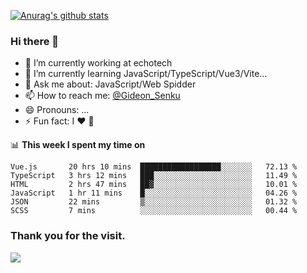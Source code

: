 [![Anurag's github stats](https://github-readme-stats.vercel.app/api?username=gideonsenku)](https://github.com/anuraghazra/github-readme-stats)
### Hi there 👋
- 🔭 I’m currently working at echotech
- 🌱 I’m currently learning JavaScript/TypeScript/Vue3/Vite...
- 💬 Ask me about: JavaScript/Web Spidder 
- 📫 How to reach me: [@Gideon_Senku](https://t.me/Gideon_Senku)
- 😄 Pronouns: ...
- ⚡ Fun fact: I ❤️ 🎵

📊 **This week I spent my time on**
<!--START_SECTION:waka-->

```text
Vue.js       20 hrs 10 mins  ██████████████████░░░░░░░   72.13 %
TypeScript   3 hrs 12 mins   ███░░░░░░░░░░░░░░░░░░░░░░   11.49 %
HTML         2 hrs 47 mins   ██▓░░░░░░░░░░░░░░░░░░░░░░   10.01 %
JavaScript   1 hr 11 mins    █░░░░░░░░░░░░░░░░░░░░░░░░   04.26 %
JSON         22 mins         ▒░░░░░░░░░░░░░░░░░░░░░░░░   01.32 %
SCSS         7 mins          ░░░░░░░░░░░░░░░░░░░░░░░░░   00.44 %
```

<!--END_SECTION:waka-->


### Thank you for the visit.
![](http://profile-counter.glitch.me/gideonsenku/count.svg)
<!--
**GideonSenku/GideonSenku** is a ✨ _special_ ✨ repository because its `README.md` (this file) appears on your GitHub profile.

Here are some ideas to get you started:

- 🔭 I’m currently working on ...
- 🌱 I’m currently learning ...
- 👯 I’m looking to collaborate on ...
- 🤔 I’m looking for help with ...
- 💬 Ask me about ...
- 📫 How to reach me: ...
- 😄 Pronouns: ...
- ⚡ Fun fact: ...
-->
